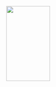 <p>
  <img 
       width="48%" 
       min-width="420px" 
       height="200px" 
       align="left" 
       src="https://github.com/AllanDonato7/github-readme-stats"<p>
